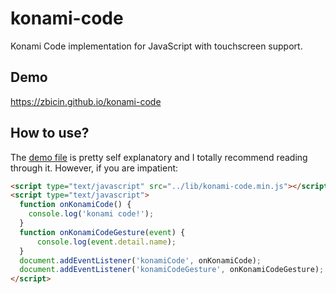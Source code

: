 # konami-code
Konami Code implementation for JavaScript with touchscreen support.

## Demo
https://zbicin.github.io/konami-code

## How to use?
The [demo file](demo/index.html) is pretty self explanatory and I totally recommend reading through it. However, if you are impatient:

```html
<script type="text/javascript" src="../lib/konami-code.min.js"></script>
<script type="text/javascript">
  function onKonamiCode() {
    console.log('konami code!');
  }
  function onKonamiCodeGesture(event) {
      console.log(event.detail.name);
  }
  document.addEventListener('konamiCode', onKonamiCode);
  document.addEventListener('konamiCodeGesture', onKonamiCodeGesture);
</script>
```
